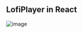 <h2>LofiPlayer in React</h2>

![image](https://user-images.githubusercontent.com/62969620/181405971-37f91d3c-7382-4630-a4b1-f3facf352c64.png)
